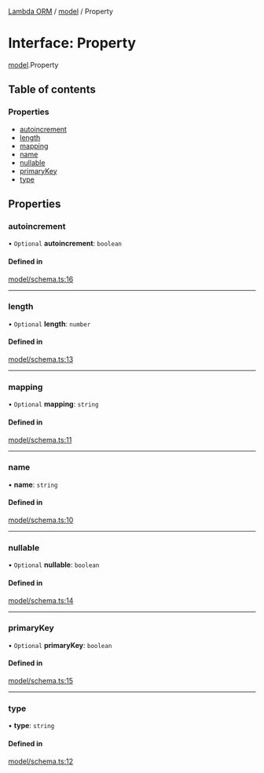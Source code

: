 [Lambda ORM](../README.md) / [model](../modules/model.md) / Property

# Interface: Property

[model](../modules/model.md).Property

## Table of contents

### Properties

- [autoincrement](model.Property.md#autoincrement)
- [length](model.Property.md#length)
- [mapping](model.Property.md#mapping)
- [name](model.Property.md#name)
- [nullable](model.Property.md#nullable)
- [primaryKey](model.Property.md#primarykey)
- [type](model.Property.md#type)

## Properties

### autoincrement

• `Optional` **autoincrement**: `boolean`

#### Defined in

[model/schema.ts:16](https://github.com/FlavioLionelRita/lambda-orm/blob/eec4cd3/src/orm/model/schema.ts#L16)

___

### length

• `Optional` **length**: `number`

#### Defined in

[model/schema.ts:13](https://github.com/FlavioLionelRita/lambda-orm/blob/eec4cd3/src/orm/model/schema.ts#L13)

___

### mapping

• `Optional` **mapping**: `string`

#### Defined in

[model/schema.ts:11](https://github.com/FlavioLionelRita/lambda-orm/blob/eec4cd3/src/orm/model/schema.ts#L11)

___

### name

• **name**: `string`

#### Defined in

[model/schema.ts:10](https://github.com/FlavioLionelRita/lambda-orm/blob/eec4cd3/src/orm/model/schema.ts#L10)

___

### nullable

• `Optional` **nullable**: `boolean`

#### Defined in

[model/schema.ts:14](https://github.com/FlavioLionelRita/lambda-orm/blob/eec4cd3/src/orm/model/schema.ts#L14)

___

### primaryKey

• `Optional` **primaryKey**: `boolean`

#### Defined in

[model/schema.ts:15](https://github.com/FlavioLionelRita/lambda-orm/blob/eec4cd3/src/orm/model/schema.ts#L15)

___

### type

• **type**: `string`

#### Defined in

[model/schema.ts:12](https://github.com/FlavioLionelRita/lambda-orm/blob/eec4cd3/src/orm/model/schema.ts#L12)
